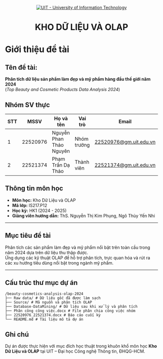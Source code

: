 <!-- Banner -->
<p align="center">
  <a href="https://www.uit.edu.vn/" title="Trường Đại học Công nghệ Thông tin">
    <img src="https://i.imgur.com/WmMnSRt.png" alt="UIT - University of Information Technology">
  </a>
</p>

<h1 align="center"><b>KHO DỮ LIỆU VÀ OLAP</b></h1>

# Giới thiệu đề tài

## Tên đề tài:
**Phân tích dữ liệu sản phẩm làm đẹp và mỹ phẩm hàng đầu thế giới năm 2024**  
(*Top Beauty and Cosmetic Products Data Analysis 2024*)

## Nhóm SV thực 
| STT | MSSV       | Họ và tên              | Vai trò      | Email                    |
|-----|------------|------------------------|--------------|--------------------------|
| 1   | 22520976   | Nguyễn Phan Thảo Nguyên | Nhóm trưởng | 22520976@gm.uit.edu.vn   |
| 2   | 22521374   | Phạm Trần Dạ Thảo       | Thành viên   | 22521374@gm.uit.edu.vn   |

## Thông tin môn học
- **Môn học:** Kho Dữ Liệu và OLAP
- **Mã lớp:** IS217.P12
- **Học kỳ:** HK1 (2024 - 2025)
- **Giảng viên hướng dẫn:** ThS. Nguyễn Thị Kim Phụng, Ngô Thùy Yến Nhi

---

## Mục tiêu đề tài
Phân tích các sản phẩm làm đẹp và mỹ phẩm nổi bật trên toàn cầu trong năm 2024 dựa trên dữ liệu thu thập được.  
Ứng dụng các kỹ thuật OLAP để hỗ trợ phân tích, trực quan hóa và rút ra các xu hướng tiêu dùng nổi bật trong ngành mỹ phẩm.

---

## Cấu trúc thư mục dự án
```
/beauty-cosmetics-analysis-olap-2024
├── Raw data/ # Dữ liệu gốc đã được làm sạch
├── Source/ # Mã nguồn và phân tích OLAP
├── Database-DataMining/ # Dữ liệu sau khi xử lý và phân tích
├── Phân công công việc.docx # File phân chia công việc nhóm
├── 22520976_22521374.docx # Báo cáo cuối kỳ
└── README.md # Tài liệu mô tả dự án
```
## Ghi chú
Dự án được thực hiện với mục đích học thuật trong khuôn khổ môn học **Kho Dữ Liệu và OLAP** tại UIT – Đại học Công nghệ Thông tin, ĐHQG-HCM.
